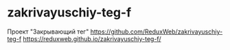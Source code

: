 # zakrivayuschiy-teg-f
Проект "Закрывающий тег"
https://github.com/ReduxWeb/zakrivayuschiy-teg-f
https://reduxweb.github.io/zakrivayuschiy-teg-f/
